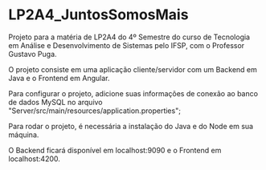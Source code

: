 # LP2A4_JuntosSomosMais
Projeto para a matéria de LP2A4 do 4º Semestre do curso de Tecnologia em Análise e Desenvolvimento de Sistemas pelo IFSP, com o Professor Gustavo Puga.

O projeto consiste em uma aplicação cliente/servidor com um Backend em Java e o Frontend em Angular.

Para configurar o projeto, adicione suas informações de conexão ao banco de dados MySQL no arquivo "Server/src/main/resources/application.properties";

Para rodar o projeto, é necessária a instalação do Java e do Node em sua máquina.

O Backend ficará disponível em localhost:9090 e o Frontend em localhost:4200.
